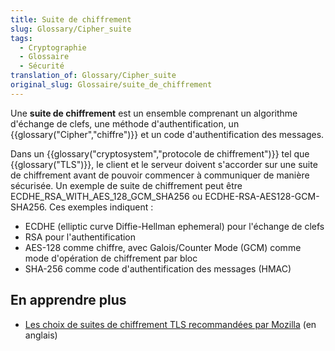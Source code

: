 ```yaml
---
title: Suite de chiffrement
slug: Glossary/Cipher_suite
tags:
  - Cryptographie
  - Glossaire
  - Sécurité
translation_of: Glossary/Cipher_suite
original_slug: Glossaire/suite_de_chiffrement
---
```

Une **suite de chiffrement** est un ensemble comprenant un algorithme d'échange de clefs, une méthode d'authentification, un {{glossary("Cipher","chiffre")}} et un code d'authentification des messages.

Dans un {{glossary("cryptosystem","protocole de chiffrement")}} tel que {{glossary("TLS")}}, le client et le serveur doivent s'accorder sur une suite de chiffrement avant de pouvoir commencer à communiquer de manière sécurisée. Un exemple de suite de chiffrement peut être ECDHE_RSA_WITH_AES_128_GCM_SHA256 ou ECDHE-RSA-AES128-GCM-SHA256. Ces exemples indiquent :

- ECDHE (elliptic curve Diffie-Hellman ephemeral) pour l'échange de clefs
- RSA pour l'authentification
- AES-128 comme chiffre, avec Galois/Counter Mode (GCM) comme mode d'opération de chiffrement par bloc
- SHA-256 comme code d'authentification des messages (HMAC)

## En apprendre plus

- [Les choix de suites de chiffrement TLS recommandées par Mozilla](https://wiki.mozilla.org/Security/Server_Side_TLS) (en anglais)
